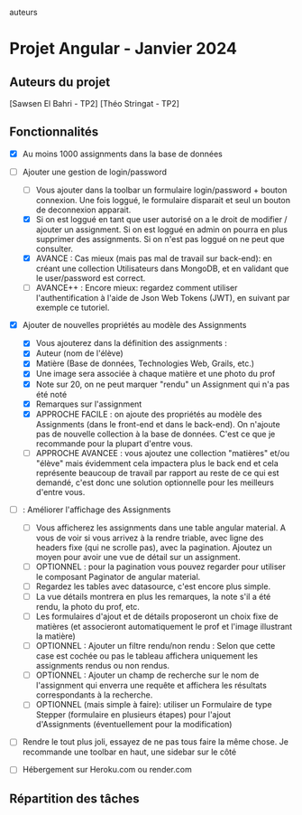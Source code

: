 auteurs
# Projet Angular - Janvier 2024

## Auteurs du projet

[Sawsen El Bahri - TP2]
[Théo Stringat - TP2]

## Fonctionnalités

- [X] Au moins 1000 assignments dans la base de données

- [ ] Ajouter une gestion de login/password
    - [ ] Vous ajouter dans la toolbar un formulaire login/password + bouton connexion. Une fois loggué, le formulaire disparait et seul un bouton de deconnexion apparait.
    - [X] Si on est loggué en tant que user autorisé on a le droit de modifier / ajouter un assignment. Si on est loggué en admin on pourra en plus supprimer des assignments. Si on n'est pas loggué on ne peut que consulter.
    - [X] AVANCE : Cas mieux (mais pas mal de travail sur back-end): en créant une collection Utilisateurs dans MongoDB, et en validant que le user/password est correct. 
    - [ ] AVANCE++ : Encore mieux: regardez comment utiliser l'authentification à l'aide de Json Web Tokens (JWT), en suivant par exemple ce tutoriel.   
    
- [X] Ajouter de nouvelles propriétés au modèle des Assignments
    - [X] Vous ajouterez dans la définition des assignments : 
    - [X] Auteur (nom de l'élève)
    - [X] Matière (Base de données, Technologies Web, Grails, etc.)
    - [X] Une image sera associée à chaque matière et une photo du prof
    - [X] Note sur 20, on ne peut marquer "rendu" un Assignment qui n'a pas été noté
    - [X] Remarques sur l'assignment 
    - [X] APPROCHE FACILE : on ajoute des propriétés au modèle des Assignments (dans le front-end et dans le back-end). On n'ajoute pas de nouvelle collection à la base de données. C'est ce que je recommande pour la plupart d'entre vous.
    - [ ] APPROCHE AVANCEE : vous ajoutez une collection "matières" et/ou "élève" mais évidemment cela impactera plus le back end et cela représente beaucoup de travail par rapport au reste de ce qui est demandé, c'est donc une solution optionnelle pour les meilleurs d'entre vous.

- [ ] : Améliorer l'affichage des Assignments
    - [ ] Vous afficherez les assignments dans une table angular material. A vous de voir si vous arrivez à la rendre triable, avec ligne des headers fixe (qui ne scrolle pas), avec la pagination. Ajoutez un moyen pour avoir une vue de détail sur un assignment.
    - [ ] OPTIONNEL : pour la pagination vous pouvez regarder pour utiliser le composant Paginator de angular material.
    - [ ] Regardez les tables avec datasource, c'est encore plus simple.
    - [ ] La vue détails montrera en plus les remarques, la note s'il a été rendu, la photo du prof, etc.
    - [ ] Les formulaires d'ajout et de détails proposeront un choix fixe de matières (et associeront automatiquement le prof et l'image illustrant la matière) 
    - [ ] OPTIONNEL : Ajouter un filtre rendu/non rendu : Selon que cette case est cochée ou pas le tableau affichera uniquement les assignments rendus ou non rendus. 
    - [ ] OPTIONNEL : Ajouter un champ de recherche sur le nom de l'assignment qui enverra une requête et affichera les résultats correspondants à la recherche. 
    - [ ] OPTIONNEL (mais simple à faire): utiliser un Formulaire de type Stepper (formulaire en plusieurs étapes) pour l'ajout d'Assignments (éventuellement pour la modification) 

- [ ] Rendre le tout plus joli, essayez de ne pas tous faire la même chose. Je recommande une toolbar en haut, une sidebar sur le côté

- [ ] Hébergement sur Heroku.com ou render.com

## Répartition des tâches

